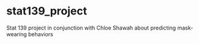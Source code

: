 # stat139_project
Stat 139 project in conjunction with Chloe Shawah about predicting mask-wearing behaviors

